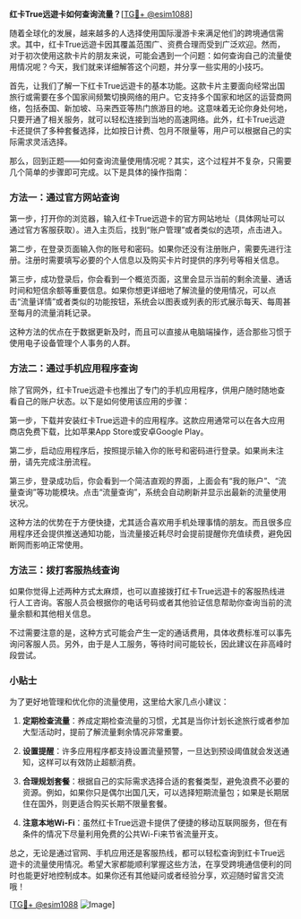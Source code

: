 **红卡True远遊卡如何查询流量？**[[TG💪+ @esim1088](https://t.me/s/esim1088)]

随着全球化的发展，越来越多的人选择使用国际漫游卡来满足他们的跨境通信需求。其中，红卡True远遊卡因其覆盖范围广、资费合理而受到广泛欢迎。然而，对于初次使用这款卡片的朋友来说，可能会遇到一个问题：如何查询自己的流量使用情况呢？今天，我们就来详细解答这个问题，并分享一些实用的小技巧。

首先，让我们了解一下红卡True远遊卡的基本功能。这款卡片主要面向经常出国旅行或需要在多个国家间频繁切换网络的用户。它支持多个国家和地区的运营商网络，包括泰国、新加坡、马来西亚等热门旅游目的地。这意味着无论你身处何地，只要开通了相关服务，就可以轻松连接到当地的高速网络。此外，红卡True远遊卡还提供了多种套餐选择，比如按日计费、包月不限量等，用户可以根据自己的实际需求灵活选择。

那么，回到正题——如何查询流量使用情况呢？其实，这个过程并不复杂，只需要几个简单的步骤即可完成。以下是具体的操作指南：

### 方法一：通过官方网站查询

第一步，打开你的浏览器，输入红卡True远遊卡的官方网站地址（具体网址可以通过官方客服获取）。进入主页后，找到“账户管理”或者类似的选项，点击进入。

第二步，在登录页面输入你的账号和密码。如果你还没有注册账户，需要先进行注册。注册时需要填写必要的个人信息以及购买卡片时提供的序列号等相关信息。

第三步，成功登录后，你会看到一个概览页面，这里会显示当前的剩余流量、通话时间和短信余额等重要信息。如果你想更详细地了解流量的使用情况，可以点击“流量详情”或者类似的功能按钮，系统会以图表或列表的形式展示每天、每周甚至每月的流量消耗记录。

这种方法的优点在于数据更新及时，而且可以直接从电脑端操作，适合那些习惯于使用电子设备管理个人事务的人群。

### 方法二：通过手机应用程序查询

除了官网外，红卡True远遊卡也推出了专门的手机应用程序，供用户随时随地查看自己的账户状态。以下是如何使用该应用的步骤：

第一步，下载并安装红卡True远遊卡的应用程序。这款应用通常可以在各大应用商店免费下载，比如苹果App Store或安卓Google Play。

第二步，启动应用程序后，按照提示输入你的账号和密码进行登录。如果尚未注册，请先完成注册流程。

第三步，登录成功后，你会看到一个简洁直观的界面，上面会有“我的账户”、“流量查询”等功能模块。点击“流量查询”，系统会自动刷新并显示出最新的流量使用状况。

这种方法的优势在于方便快捷，尤其适合喜欢用手机处理事情的朋友。而且很多应用程序还会提供推送通知功能，当流量接近耗尽时会提前提醒你充值续费，避免因断网而影响正常使用。

### 方法三：拨打客服热线查询

如果你觉得上述两种方式太麻烦，也可以直接拨打红卡True远遊卡的客服热线进行人工咨询。客服人员会根据你的电话号码或者其他验证信息帮助你查询当前的流量余额和其他相关信息。

不过需要注意的是，这种方式可能会产生一定的通话费用，具体收费标准可以事先询问客服人员。另外，由于是人工服务，等待时间可能较长，因此建议在非高峰时段尝试。

### 小贴士

为了更好地管理和优化你的流量使用，这里给大家几点小建议：

1. **定期检查流量**：养成定期检查流量的习惯，尤其是当你计划长途旅行或者参加大型活动时，提前了解流量剩余情况非常重要。
   
2. **设置提醒**：许多应用程序都支持设置流量预警，一旦达到预设阈值就会发送通知，这样可以有效防止超额消费。

3. **合理规划套餐**：根据自己的实际需求选择合适的套餐类型，避免浪费不必要的资源。例如，如果你只是偶尔出国几天，可以选择短期流量包；如果是长期居住在国外，则更适合购买长期不限量套餐。

4. **注意本地Wi-Fi**：虽然红卡True远遊卡提供了便捷的移动互联网服务，但在有条件的情况下尽量利用免费的公共Wi-Fi来节省流量开支。

总之，无论是通过官网、手机应用还是客服热线，都可以轻松查询到红卡True远遊卡的流量使用情况。希望大家都能顺利掌握这些方法，在享受跨境通信便利的同时也能更好地控制成本。如果你还有其他疑问或者经验分享，欢迎随时留言交流哦！

[[TG💪+ @esim1088](https://t.me/s/esim1088) ![Image](https://i.postimg.cc/4NQfJmqS/Snipaste-2025-05-13-00-14-12.png)]